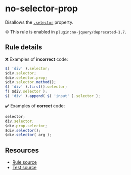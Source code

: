 # no-selector-prop

Disallows the [`.selector`](https://api.jquery.com/selector/) property.

⚙️ This rule is enabled in `plugin:no-jquery/deprecated-1.7`.

## Rule details

❌ Examples of **incorrect** code:
```js
$( 'div' ).selector;
$div.selector;
$div.selector.prop;
$div.selector.method();
$( 'div' ).first().selector;
f( $div.selector );
$( 'div' ).append( $( 'input' ).selector );
```

✔️ Examples of **correct** code:
```js
selector;
div.selector;
$div.prop.selector;
$div.selector();
$div.selector( arg );
```

## Resources

* [Rule source](/src/rules/no-selector-prop.js)
* [Test source](/tests/rules/no-selector-prop.js)
